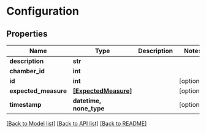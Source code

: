 # Configuration


## Properties
Name | Type | Description | Notes
------------ | ------------- | ------------- | -------------
**description** | **str** |  | 
**chamber_id** | **int** |  | 
**id** | **int** |  | [optional] 
**expected_measure** | [**[ExpectedMeasure]**](ExpectedMeasure.md) |  | [optional] 
**timestamp** | **datetime, none_type** |  | [optional] 

[[Back to Model list]](../README.md#documentation-for-models) [[Back to API list]](../README.md#documentation-for-api-endpoints) [[Back to README]](../README.md)


